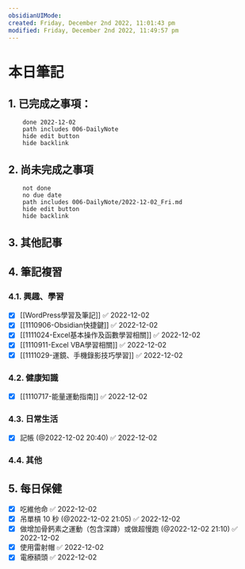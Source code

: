 ```yaml
---
obsidianUIMode: 
created: Friday, December 2nd 2022, 11:01:43 pm
modified: Friday, December 2nd 2022, 11:49:57 pm
---
```

# 本日筆記




## 1. 已完成之事項：
```tasks
	done 2022-12-02
	path includes 006-DailyNote
	hide edit button 
	hide backlink
```

## 2. 尚未完成之事項
```tasks
	not done
	no due date
	path includes 006-DailyNote/2022-12-02_Fri.md
	hide edit button 
	hide backlink
```

## 3. 其他記事

## 4. 筆記複習
### 4.1. 興趣、學習
- [x] [[WordPress學習及筆記]] ✅ 2022-12-02
- [x] [[1110906-Obsidian快捷鍵]] ✅ 2022-12-02
- [x] [[1111024-Excel基本操作及函數學習相關]] ✅ 2022-12-02
- [x] [[1110911-Excel VBA學習相關]] ✅ 2022-12-02
- [x] [[1111029-運鏡、手機錄影技巧學習]] ✅ 2022-12-02

### 4.2. 健康知識
- [x] [[1110717-能量運動指南]] ✅ 2022-12-02

### 4.3. 日常生活
- [x] 記帳 (@2022-12-02 20:40) ✅ 2022-12-02

### 4.4. 其他

## 5. 每日保健
- [x] 吃維他命 ✅ 2022-12-02
- [x] 吊單槓 10 秒 (@2022-12-02 21:05) ✅ 2022-12-02
- [x] 做增加骨鈣素之運動（包含深蹲）或做超慢跑 (@2022-12-02 21:10) ✅ 2022-12-02
- [x] 使用雷射帽 ✅ 2022-12-02
- [x] 電療額頭 ✅ 2022-12-02